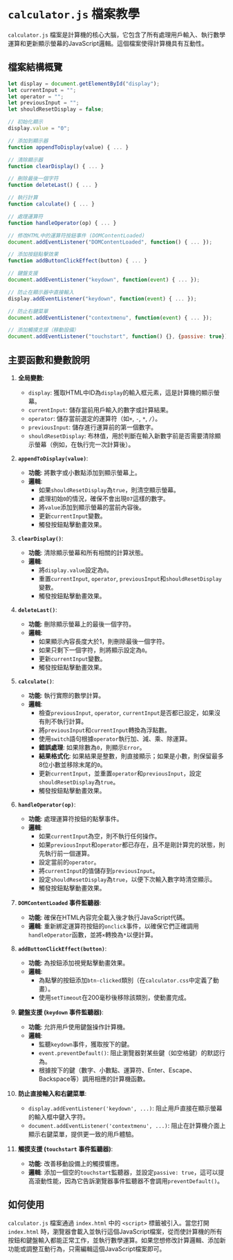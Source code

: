 
# `calculator.js` 檔案教學

`calculator.js` 檔案是計算機的核心大腦，它包含了所有處理用戶輸入、執行數學運算和更新顯示螢幕的JavaScript邏輯。這個檔案使得計算機具有互動性。

## 檔案結構概覽

```javascript
let display = document.getElementById("display");
let currentInput = "";
let operator = "";
let previousInput = "";
let shouldResetDisplay = false;

// 初始化顯示
display.value = "0";

// 添加到顯示器
function appendToDisplay(value) { ... }

// 清除顯示器
function clearDisplay() { ... }

// 刪除最後一個字符
function deleteLast() { ... }

// 執行計算
function calculate() { ... }

// 處理運算符
function handleOperator(op) { ... }

// 修改HTML中的運算符按鈕事件 (DOMContentLoaded)
document.addEventListener("DOMContentLoaded", function() { ... });

// 添加按鈕點擊效果
function addButtonClickEffect(button) { ... }

// 鍵盤支援
document.addEventListener("keydown", function(event) { ... });

// 防止在顯示器中直接輸入
display.addEventListener("keydown", function(event) { ... });

// 防止右鍵菜單
document.addEventListener("contextmenu", function(event) { ... });

// 添加觸摸支援（移動設備）
document.addEventListener("touchstart", function() {}, {passive: true});
```

## 主要函數和變數說明

1.  **全局變數**: 
    *   `display`: 獲取HTML中ID為`display`的輸入框元素，這是計算機的顯示螢幕。
    *   `currentInput`: 儲存當前用戶輸入的數字或計算結果。
    *   `operator`: 儲存當前選定的運算符（如`+`, `-`, `*`, `/`）。
    *   `previousInput`: 儲存進行運算前的第一個數字。
    *   `shouldResetDisplay`: 布林值，用於判斷在輸入新數字前是否需要清除顯示螢幕（例如，在執行完一次計算後）。

2.  **`appendToDisplay(value)`**: 
    *   **功能**: 將數字或小數點添加到顯示螢幕上。
    *   **邏輯**: 
        *   如果`shouldResetDisplay`為`true`，則清空顯示螢幕。
        *   處理初始`0`的情況，確保不會出現`07`這樣的數字。
        *   將`value`添加到顯示螢幕的當前內容後。
        *   更新`currentInput`變數。
        *   觸發按鈕點擊動畫效果。

3.  **`clearDisplay()`**: 
    *   **功能**: 清除顯示螢幕和所有相關的計算狀態。
    *   **邏輯**: 
        *   將`display.value`設定為`0`。
        *   重置`currentInput`, `operator`, `previousInput`和`shouldResetDisplay`變數。
        *   觸發按鈕點擊動畫效果。

4.  **`deleteLast()`**: 
    *   **功能**: 刪除顯示螢幕上的最後一個字符。
    *   **邏輯**: 
        *   如果顯示內容長度大於1，則刪除最後一個字符。
        *   如果只剩下一個字符，則將顯示設定為`0`。
        *   更新`currentInput`變數。
        *   觸發按鈕點擊動畫效果。

5.  **`calculate()`**: 
    *   **功能**: 執行實際的數學計算。
    *   **邏輯**: 
        *   檢查`previousInput`, `operator`, `currentInput`是否都已設定，如果沒有則不執行計算。
        *   將`previousInput`和`currentInput`轉換為浮點數。
        *   使用`switch`語句根據`operator`執行加、減、乘、除運算。
        *   **錯誤處理**: 如果除數為`0`，則顯示`Error`。
        *   **結果格式化**: 如果結果是整數，則直接顯示；如果是小數，則保留最多8位小數並移除末尾的`0`。
        *   更新`currentInput`，並重置`operator`和`previousInput`，設定`shouldResetDisplay`為`true`。
        *   觸發按鈕點擊動畫效果。

6.  **`handleOperator(op)`**: 
    *   **功能**: 處理運算符按鈕的點擊事件。
    *   **邏輯**: 
        *   如果`currentInput`為空，則不執行任何操作。
        *   如果`previousInput`和`operator`都已存在，且不是剛計算完的狀態，則先執行前一個運算。
        *   設定當前的`operator`。
        *   將`currentInput`的值儲存到`previousInput`。
        *   設定`shouldResetDisplay`為`true`，以便下次輸入數字時清空顯示。
        *   觸發按鈕點擊動畫效果。

7.  **`DOMContentLoaded` 事件監聽器**: 
    *   **功能**: 確保在HTML內容完全載入後才執行JavaScript代碼。
    *   **邏輯**: 重新綁定運算符按鈕的`onclick`事件，以確保它們正確調用`handleOperator`函數，並將`×`轉換為`*`以便計算。

8.  **`addButtonClickEffect(button)`**: 
    *   **功能**: 為按鈕添加視覺點擊動畫效果。
    *   **邏輯**: 
        *   為點擊的按鈕添加`btn-clicked`類別（在`calculator.css`中定義了動畫）。
        *   使用`setTimeout`在200毫秒後移除該類別，使動畫完成。

9.  **鍵盤支援 (`keydown` 事件監聽器)**:
    *   **功能**: 允許用戶使用鍵盤操作計算機。
    *   **邏輯**: 
        *   監聽`keydown`事件，獲取按下的鍵。
        *   `event.preventDefault()`: 阻止瀏覽器對某些鍵（如空格鍵）的默認行為。
        *   根據按下的鍵（數字、小數點、運算符、Enter、Escape、Backspace等）調用相應的計算機函數。

10. **防止直接輸入和右鍵菜單**: 
    *   `display.addEventListener('keydown', ...)`: 阻止用戶直接在顯示螢幕的輸入框中鍵入字符。
    *   `document.addEventListener('contextmenu', ...)`: 阻止在計算機介面上顯示右鍵菜單，提供更一致的用戶體驗。

11. **觸摸支援 (`touchstart` 事件監聽器)**:
    *   **功能**: 改善移動設備上的觸摸響應。
    *   **邏輯**: 添加一個空的`touchstart`監聽器，並設定`passive: true`，這可以提高滾動性能，因為它告訴瀏覽器事件監聽器不會調用`preventDefault()`。

## 如何使用

`calculator.js` 檔案通過 `index.html` 中的 `<script>` 標籤被引入。當您打開 `index.html` 時，瀏覽器會載入並執行這個JavaScript檔案，從而使計算機的所有按鈕和鍵盤輸入都能正常工作，並執行數學運算。如果您想修改計算邏輯、添加新功能或調整互動行為，只需編輯這個JavaScript檔案即可。

